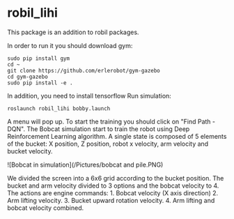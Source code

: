 # robil_lihi
This package is an addition to robil packages.

In order to run it you should download gym:

```
sudo pip install gym
cd ~
git clone https://github.com/erlerobot/gym-gazebo
cd gym-gazebo
sudo pip install -e .
```
In addition, you need to install tensorflow
Run simulation:
```
roslaunch robil_lihi bobby.launch
```

A menu will pop up. To start the training you should click on "Find Path - DQN".
The Bobcat simulation start to train the robot using Deep Reinforcement Learning algorithm.
A single state is composed of 5 elements of the bucket: X position, Z position, robot x velocity, arm velocity and bucket velocity.

![Bobcat in simulation](/Pictures/bobcat and pile.PNG)

We divided the screen into a 6x6 grid according to the bucket position. The bucket and arm velocity divided to 3 options and the
bobcat velocity to 4. 
The actions are engine commands: 1. Bobcat velocity (X axis direction)
                                 2. Arm lifting velocity.
                                 3. Bucket upward rotation velocity.
                                 4. Arm lifting and bobcat velocity combined.
  

